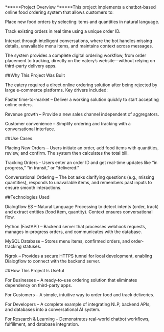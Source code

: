 ******Project Overview
******This project implements a chatbot-based online food ordering system that allows customers to:

Place new food orders by selecting items and quantities in natural language.

Track existing orders in real time using a unique order ID.

Interact through intelligent conversations, where the bot handles missing details, unavailable menu items, and maintains context across messages.

The system provides a complete digital ordering workflow, from order placement to tracking, directly on the eatery’s website—without relying on third-party delivery apps.

##Why This Project Was Built

The eatery required a direct online ordering solution after being rejected by large e-commerce platforms. Key drivers included:

Faster time-to-market – Deliver a working solution quickly to start accepting online orders.

Revenue growth – Provide a new sales channel independent of aggregators.

Customer convenience – Simplify ordering and tracking with a conversational interface.

##Use Cases

Placing New Orders – Users initiate an order, add food items with quantities, review, and confirm. The system then calculates the total bill.

Tracking Orders – Users enter an order ID and get real-time updates like “in progress,” “in transit,” or “delivered.”

Conversational Ordering – The bot asks clarifying questions (e.g., missing quantities), responds to unavailable items, and remembers past inputs to ensure smooth interactions.

##Technologies Used

Dialogflow ES – Natural Language Processing to detect intents (order, track) and extract entities (food item, quantity). Context ensures conversational flow.

Python (FastAPI) – Backend server that processes webhook requests, manages in-progress orders, and communicates with the database.

MySQL Database – Stores menu items, confirmed orders, and order-tracking statuses.

Ngrok – Provides a secure HTTPS tunnel for local development, enabling Dialogflow to connect with the backend server.

##How This Project Is Useful

For Businesses – A ready-to-use ordering solution that eliminates dependency on third-party apps.

For Customers – A simple, intuitive way to order food and track deliveries.

For Developers – A complete example of integrating NLP, backend APIs, and databases into a conversational AI system.

For Research & Learning – Demonstrates real-world chatbot workflows, fulfillment, and database integration.
